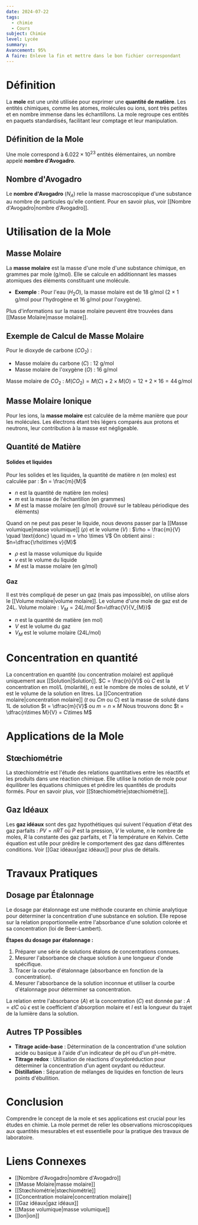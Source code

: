 ```yaml
---
date: 2024-07-22
tags:
  - chimie
  - Cours
subject: Chimie
level: Lycée
summary: 
Avancement: 95%
A faire: Enleve la fin et mettre dans le bon fichier correspondant
---
```

# Définition
La **mole** est une unité utilisée pour exprimer une **quantité de matière**. Les entités chimiques, comme les atomes, molécules ou ions, sont très petites et en nombre immense dans les échantillons. La mole regroupe ces entités en paquets standardisés, facilitant leur comptage et leur manipulation.

## Définition de la Mole
Une mole correspond à $6.022 \times 10^{23}$ entités élémentaires, un nombre appelé **nombre d'Avogadro**.

## Nombre d'Avogadro
Le **nombre d'Avogadro** ($N_A$) relie la masse macroscopique d'une substance au nombre de particules qu'elle contient. Pour en savoir plus, voir [[Nombre d'Avogadro|nombre d'Avogadro]].

# Utilisation de la Mole

## Masse Molaire
La **masse molaire** est la masse d'une mole d'une substance chimique, en grammes par mole (g/mol). Elle se calcule en additionnant les masses atomiques des éléments constituant une molécule.

- **Exemple** : Pour l'eau ($H_2O$), la masse molaire est de 18 g/mol (2 × 1 g/mol pour l'hydrogène et 16 g/mol pour l'oxygène).

Plus d'informations sur la masse molaire peuvent être trouvées dans [[Masse Molaire|masse molaire]].

## Exemple de Calcul de Masse Molaire
Pour le dioxyde de carbone ($CO_2$) :
- Masse molaire du carbone ($C$) : 12 g/mol
- Masse molaire de l'oxygène ($O$) : 16 g/mol

Masse molaire de $CO_2$ :
$M(CO_2) = M(C) + 2 \times M(O) = 12 + 2 \times 16 = 44 \, \text{g/mol}$

## Masse Molaire Ionique
Pour les ions, la **masse molaire** est calculée de la même manière que pour les molécules. Les électrons étant très légers comparés aux protons et neutrons, leur contribution à la masse est négligeable.

## Quantité de Matière
#### Solides et liquides
Pour les solides et les liquides, la quantité de matière $n$ (en moles) est calculée par :
$n = \frac{m}{M}$
- $n$ est la quantité de matière (en moles)
- $m$ est la masse de l'échantillon (en grammes)
- $M$ est la masse molaire (en g/mol) (trouvé sur le tableau périodique des éléments)

Quand on ne peut pas peser le liquide, nous devons passer par la [[Masse volumique|masse volumique]] ($\rho$) et le volume ($V$) :
$\rho = \frac{m}{V} \quad \text{donc} \quad m = \rho \times V$
On obtient ainsi : $n=\dfrac{\rho\times v}{M}$
- $\rho$ est la masse volumique du liquide
- $v$ est le volume du liquide
- $M$ est la masse molaire (en g/mol)

### Gaz
Il est très compliqué de peser un gaz (mais pas impossible), on utilise alors le [[Volume molaire|volume molaire]].
Le volume d'une mole de gaz est de 24L.
Volume molaire : $V_{M} = 24 L/mol$
$n=\dfrac{V}{V_{M}}$
- $n$ est la quantité de matière (en mol)
- $V$ est le volume du gaz
- $V_{M}$ est le volume molaire (24L/mol)

# Concentration en quantité
La concentration en quantité (ou concentration molaire) est appliqué uniquement aux [[Solution|Solution]].
   $C = \frac{n}{V}$
   où $C$ est la concentration en mol/L (molarité), $n$ est le nombre de moles de soluté, et $V$ est le volume de la solution en litres.
La [[Concentration molaire|concentration molaire]] ($t$ ou $Cm$ ou $C$) est la masse de soluté dans 1L de solution
$t = \dfrac{m}{V}$ ou $m =n\times M$
Nous trouvons donc $t = \dfrac{n\times M}{V} = C\times M$
# Applications de la Mole

## Stœchiométrie
La stœchiométrie est l'étude des relations quantitatives entre les réactifs et les produits dans une réaction chimique. Elle utilise la notion de mole pour équilibrer les équations chimiques et prédire les quantités de produits formés. Pour en savoir plus, voir [[Stœchiométrie|stœchiométrie]].

## Gaz Idéaux
Les **gaz idéaux** sont des gaz hypothétiques qui suivent l'équation d'état des gaz parfaits :
$PV = nRT$
où $P$ est la pression, $V$ le volume, $n$ le nombre de moles, $R$ la constante des gaz parfaits, et $T$ la température en Kelvin. Cette équation est utile pour prédire le comportement des gaz dans différentes conditions. Voir [[Gaz idéaux|gaz idéaux]] pour plus de détails.

# Travaux Pratiques

## Dosage par Étalonnage
Le dosage par étalonnage est une méthode courante en chimie analytique pour déterminer la concentration d'une substance en solution. Elle repose sur la relation proportionnelle entre l'absorbance d'une solution colorée et sa concentration (loi de Beer-Lambert).

**Étapes du dosage par étalonnage :**
1. Préparer une série de solutions étalons de concentrations connues.
2. Mesurer l'absorbance de chaque solution à une longueur d'onde spécifique.
3. Tracer la courbe d'étalonnage (absorbance en fonction de la concentration).
4. Mesurer l'absorbance de la solution inconnue et utiliser la courbe d'étalonnage pour déterminer sa concentration.

La relation entre l'absorbance ($A$) et la concentration ($C$) est donnée par :
$A = \epsilon l C$
où $\epsilon$ est le coefficient d'absorption molaire et $l$ est la longueur du trajet de la lumière dans la solution.

## Autres TP Possibles
- **Titrage acide-base** : Détermination de la concentration d'une solution acide ou basique à l'aide d'un indicateur de pH ou d'un pH-mètre.
- **Titrage redox** : Utilisation de réactions d'oxydoréduction pour déterminer la concentration d'un agent oxydant ou réducteur.
- **Distillation** : Séparation de mélanges de liquides en fonction de leurs points d'ébullition.

# Conclusion
Comprendre le concept de la mole et ses applications est crucial pour les études en chimie. La mole permet de relier les observations microscopiques aux quantités mesurables et est essentielle pour la pratique des travaux de laboratoire.

# Liens Connexes
- [[Nombre d'Avogadro|nombre d'Avogadro]]
- [[Masse Molaire|masse molaire]]
- [[Stœchiométrie|stœchiométrie]]
- [[Concentration molaire|concentration molaire]]
- [[Gaz idéaux|gaz idéaux]]
- [[Masse volumique|masse volumique]]
- [[Ion|ion]]